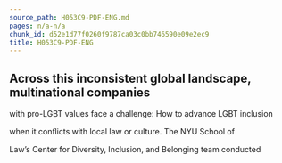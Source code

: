 ```yaml
---
source_path: H053C9-PDF-ENG.md
pages: n/a-n/a
chunk_id: d52e1d77f0260f9787ca03c0bb746590e09e2ec9
title: H053C9-PDF-ENG
---
```

## Across this inconsistent global landscape, multinational companies

with pro-LGBT values face a challenge: How to advance LGBT inclusion

when it conﬂicts with local law or culture. The NYU School of

Law’s Center for Diversity, Inclusion, and Belonging team conducted
